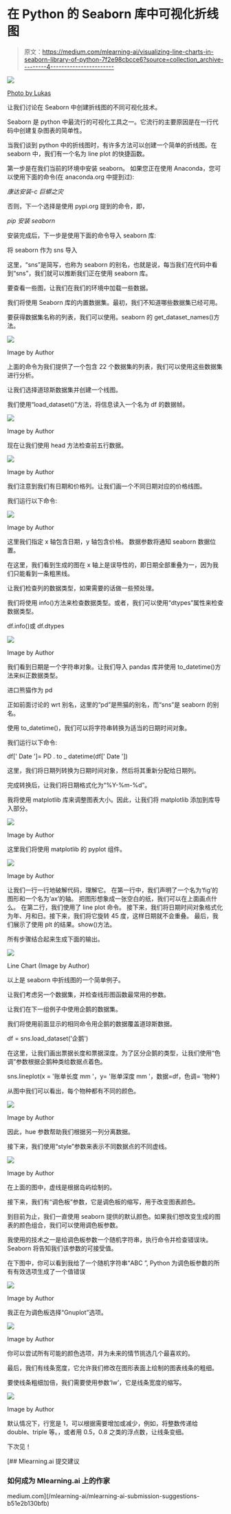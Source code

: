 # 在 Python 的 Seaborn 库中可视化折线图

> 原文：<https://medium.com/mlearning-ai/visualizing-line-charts-in-seaborn-library-of-python-7f2e98cbcce6?source=collection_archive---------4----------------------->

![](img/358a9171bc18b782df453f6cd2251567.png)

[Photo by Lukas](https://www.pexels.com/photo/graph-and-line-chart-printed-paper-590045/)

让我们讨论在 Seaborn 中创建折线图的不同可视化技术。

Seaborn 是 python 中最流行的可视化工具之一。它流行的主要原因是在一行代码中创建复杂图表的简单性。

当我们谈到 python 中的折线图时，有许多方法可以创建一个简单的折线图。在 seaborn 中，我们有一个名为 line plot 的快捷函数。

第一步是在我们当前的环境中安装 seaborn。
如果您正在使用 Anaconda，您可以使用下面的命令(在 anaconda.org 中提到过):

*康达安装-c 巨蟒之灾*

否则，下一个选择是使用 pypi.org 提到的命令，即，

*pip 安装 seaborn*

安装完成后，下一步是使用下面的命令导入 seaborn 库:

将 seaborn 作为 sns 导入

这里，“sns”是简写，也称为 seaborn 的别名，也就是说，每当我们在代码中看到“sns”，我们就可以推断我们正在使用 seaborn 库。

要查看一些图，让我们在我们的环境中加载一些数据。

我们将使用 Seaborn 库的内置数据集。最初，我们不知道哪些数据集已经可用。

要获得数据集名称的列表，我们可以使用。seaborn 的 get_dataset_names()方法。

![](img/5e967289aa32d54a7c5410b5eb6e02c1.png)

Image by Author

上面的命令为我们提供了一个包含 22 个数据集的列表，我们可以使用这些数据集进行分析。

让我们选择道琼斯数据集并创建一个线图。

我们使用“load_dataset()”方法，将信息读入一个名为 df 的数据帧。

![](img/8ec74d4e5ec960d2d82ab978f7b23e81.png)

Image by Author

现在让我们使用 head 方法检查前五行数据。

![](img/b34140805a1c25d7a499468aff26f99c.png)

Image by Author

我们注意到我们有日期和价格列。让我们画一个不同日期对应的价格线图。

我们运行以下命令:

![](img/a4ff77fb0e0948e2cdb79e6d258f50de.png)

Image by Author

这里我们指定 x 轴包含日期，y 轴包含价格。
数据参数将通知 seaborn 数据位置。

在这里，我们看到生成的图在 x 轴上是误导性的，即日期全部重叠为一，因为我们只能看到一条粗黑线。

让我们检查列的数据类型，如果需要的话做一些预处理。

我们将使用 info()方法来检查数据类型。或者，我们可以使用“dtypes”属性来检查数据类型。

df.info()或 df.dtypes

![](img/1adad27b4e5a3661d5a305c814441eed.png)

Image by Author

我们看到日期是一个字符串对象。让我们导入 pandas 库并使用 to_datetime()方法来纠正数据类型。

进口熊猫作为 pd

正如前面讨论的 wrt 别名，这里的“pd”是熊猫的别名，而“sns”是 seaborn 的别名。

使用 to_datetime()，我们可以将字符串转换为适当的日期时间对象。

我们运行以下命令:

df[' Date ']= PD . to _ datetime(df[' Date '])

这里，我们将日期列转换为日期时间对象，然后将其重新分配给日期列。

完成转换后，让我们将日期格式化为“%Y-%m-%d”。

我将使用 matplotlib 库来调整图表大小。因此，让我们将 matplotlib 添加到库导入部分。

![](img/8fb9fb8293f68e7d1159f273bd224f02.png)

Image by Author

这里我们将使用 matplotlib 的 pyplot 组件。

![](img/abff3a4321f797791af693f03616fb85.png)

Image by Author

让我们一行一行地破解代码，理解它。
在第一行中，我们声明了一个名为‘fig’的图形和一个名为‘ax’的轴。
把图形想象成一张空白的纸，我们可以在上面画点什么。
在第二行，我们使用了 line plot 命令。
接下来，我们将日期时间对象格式化为年、月和日。接下来，我们将它旋转 45 度，这样日期就不会重叠。
最后，我们展示了使用 plt 的结果。show()方法。

所有步骤结合起来生成下面的输出。

![](img/b51f42784288a0ea785135eddf7771ce.png)

Line Chart (Image by Author)

以上是 seaborn 中折线图的一个简单例子。

让我们考虑另一个数据集，并检查线形图函数最常用的参数。

让我们在下一组例子中使用企鹅的数据集。

我们将使用前面显示的相同命令用企鹅的数据覆盖道琼斯数据。

df = sns.load_dataset('企鹅')

在这里，让我们画出票据长度和票据深度。为了区分企鹅的类型，让我们使用“色调”参数根据企鹅种类给数据点着色。

sns.lineplot(x = '账单长度 mm '，y= '账单深度 mm '，数据=df，色调= '物种')

从图中我们可以看出，每个物种都有不同的颜色。

![](img/c5833536bac4cd7591e043a9e28a0b43.png)

Image by Author

因此，hue 参数帮助我们根据另一列分离数据。

接下来，我们使用“style”参数来表示不同数据点的不同虚线。

![](img/c39078604e1acfbc92c4d7e251dcc96d.png)

Image by Author

在上面的图中，虚线是根据岛屿绘制的。

接下来，我们有“调色板”参数，它是调色板的缩写，用于改变图表颜色。

到目前为止，我们一直使用 seaborn 提供的默认颜色。如果我们想改变生成的图表的颜色组合，我们可以使用调色板参数。

我使用的技术之一是给调色板参数一个随机字符串，执行命令并检查错误块。Seaborn 将告知我们该参数的可接受值。

在下图中，你可以看到我给了一个随机字符串“ABC ”, Python 为调色板参数的所有有效选项生成了一个值错误

![](img/674c89dbc7749f358575f42f0aad36d0.png)

Image by Author

我正在为调色板选择“Gnuplot”选项。

![](img/aa8aed91eae22ab4b2d8e40c7d07c032.png)

Image by Author

你可以尝试所有可能的颜色选项，并为未来的情节挑选几个最喜欢的。

最后，我们有线条宽度，它允许我们修改在图形表面上绘制的图表线条的粗细。

要使线条粗细加倍，我们需要使用参数‘lw’，它是线条宽度的缩写。

![](img/c4c68ff9a21ed5600b43c8cfcdda8b81.png)

Image by Author

默认情况下，行宽是 1，可以根据需要增加或减少，例如，将整数传递给 double、triple 等。，或者用 0.5，0.8 之类的浮点数，让线条变细。

下次见！

[](/mlearning-ai/mlearning-ai-submission-suggestions-b51e2b130bfb) [## Mlearning.ai 提交建议

### 如何成为 Mlearning.ai 上的作家

medium.com](/mlearning-ai/mlearning-ai-submission-suggestions-b51e2b130bfb)